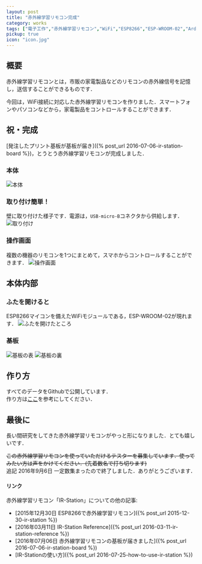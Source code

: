 ```yaml
---
layout: post
title: "赤外線学習リモコン完成"
category: works
tags: ["電子工作","赤外線学習リモコン","WiFi","ESP8266","ESP-WROOM-02","Arduino","IR-Station","基板","KiCad","IoT"]
pickup: true
icon: "icon.jpg"
---
```


## 概要

赤外線学習リモコンとは，市販の家電製品などのリモコンの赤外線信号を記憶し，送信することができるものです．

今回は，WiFi接続に対応した赤外線学習リモコンを作りました．スマートフォンやパソコンなどから，家電製品をコントロールすることができます．

<!--more-->

## 祝・完成

[発注したプリント基板が基板が届き]({% post_url 2016-07-06-ir-station-board %})，とうとう赤外線学習リモコンが完成しました．

### 本体

![本体](body.jpg)

### 取り付け簡単！

壁に取り付けた様子です．電源は，`USB-micro-B`コネクタから供給します．
![取り付け](attach.jpg)

### 操作画面

複数の機器のリモコンを1つにまとめて，スマホからコントロールすることができます．
![操作画面](display.png)

## 本体内部

### ふたを開けると

ESP8266マイコンを備えたWiFiモジュールである，ESP-WROOM-02が現れます．
![ふたを開けたところ](inside.jpg)

### 基板

![基板の表](top.jpg)
![基板の裏](back.jpg)

## 作り方

すべてのデータをGithubで公開しています．  
作り方は[ここ](https://github.com/kerikun11/IR-station)を参考にしてください．

## 最後に

長い間研究をしてきた赤外線学習リモコンがやっと形になりました．とても嬉しいです．

~~この赤外線学習リモコンを使っていただけるテスターを募集しています．使ってみたい方は声をかけてください．(先着数名で打ち切ります)~~  
追記 2016年9月6日 一定数集まったので終了しました．ありがとうございます．


#### リンク

赤外線学習リモコン「IR-Station」についての他の記事:

  * [2015年12月30日 ESP8266で赤外線学習リモコン]({% post_url 2015-12-30-ir-station %})
  * [2016年03月11日 IR-Station Reference]({% post_url 2016-03-11-ir-station-reference %})
  * [2016年07月06日 赤外線学習リモコンの基板が届きました]({% post_url 2016-07-06-ir-station-board %})
  * [IR-Stationの使い方]({% post_url 2016-07-25-how-to-use-ir-station %})

